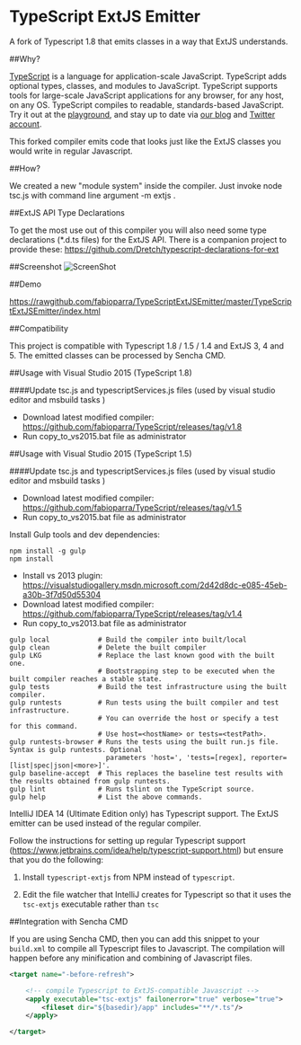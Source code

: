 TypeScript ExtJS Emitter
======================

A fork of Typescript 1.8 that emits classes in a way that ExtJS understands.

##Why?

[TypeScript](http://www.typescriptlang.org/) is a language for application-scale JavaScript. TypeScript adds optional types, classes, and modules to JavaScript. TypeScript supports tools for large-scale JavaScript applications for any browser, for any host, on any OS. TypeScript compiles to readable, standards-based JavaScript. Try it out at the [playground](http://www.typescriptlang.org/Playground), and stay up to date via [our blog](https://blogs.msdn.microsoft.com/typescript) and [Twitter account](https://twitter.com/typescriptlang).

This forked compiler emits code that looks just like the ExtJS classes you would write in regular Javascript.

##How?
 
 We created a new "module system" inside the compiler. Just invoke node tsc.js with command line argument -m extjs .

##ExtJS API Type Declarations

To get the most use out of this compiler you will also need some type declarations (*.d.ts files) for the ExtJS API. There is a companion project to provide these: https://github.com/Dretch/typescript-declarations-for-ext


##Screenshot
![ScreenShot](https://raw.github.com/fabioparra/TypeScriptExtJSEmitter/master/TypeScriptExtJSEmitter/images/screenshot.jpg)

##Demo

https://rawgithub.com/fabioparra/TypeScriptExtJSEmitter/master/TypeScriptExtJSEmitter/index.html

##Compatibility

This project is compatible with Typescript 1.8 / 1.5 / 1.4 and ExtJS 3, 4 and 5. The emitted classes can be processed by Sencha CMD.

##Usage with Visual Studio 2015 (TypeScript 1.8)

####Update tsc.js and typescriptServices.js files (used by visual studio editor and msbuild tasks )

- Download latest modified compiler: https://github.com/fabioparra/TypeScript/releases/tag/v1.8
- Run copy_to_vs2015.bat file as administrator

##Usage with Visual Studio 2015 (TypeScript 1.5)

####Update tsc.js and typescriptServices.js files (used by visual studio editor and msbuild tasks )

- Download latest modified compiler: https://github.com/fabioparra/TypeScript/releases/tag/v1.5
- Run copy_to_vs2015.bat file as administrator

Install Gulp tools and dev dependencies:

```
npm install -g gulp
npm install
```

- Install vs 2013 plugin: https://visualstudiogallery.msdn.microsoft.com/2d42d8dc-e085-45eb-a30b-3f7d50d55304
- Download latest modified compiler: https://github.com/fabioparra/TypeScript/releases/tag/v1.4
- Run copy_to_vs2013.bat file as administrator

```
gulp local            # Build the compiler into built/local 
gulp clean            # Delete the built compiler 
gulp LKG              # Replace the last known good with the built one.
                      # Bootstrapping step to be executed when the built compiler reaches a stable state.
gulp tests            # Build the test infrastructure using the built compiler. 
gulp runtests         # Run tests using the built compiler and test infrastructure. 
                      # You can override the host or specify a test for this command. 
                      # Use host=<hostName> or tests=<testPath>. 
gulp runtests-browser # Runs the tests using the built run.js file. Syntax is gulp runtests. Optional
                        parameters 'host=', 'tests=[regex], reporter=[list|spec|json|<more>]'.
gulp baseline-accept  # This replaces the baseline test results with the results obtained from gulp runtests.
gulp lint             # Runs tslint on the TypeScript source.
gulp help             # List the above commands. 
```

IntelliJ IDEA 14 (Ultimate Edition only) has Typescript support. The ExtJS emitter can be used instead of the regular compiler.

Follow the instructions for setting up regular Typescript support (https://www.jetbrains.com/idea/help/typescript-support.html) but ensure that you do the following:

1.  Install `typescript-extjs` from NPM instead of `typescript`.

2.  Edit the file watcher that IntelliJ creates for Typescript so that it uses the `tsc-extjs` executable rather than `tsc`

##Integration with Sencha CMD

If you are using Sencha CMD, then you can add this snippet to your `build.xml` to compile all Typescript files to Javascript. The compilation will happen before any minification and combining of Javascript files.

```xml
<target name="-before-refresh">

    <!-- compile Typescript to ExtJS-compatible Javascript -->
    <apply executable="tsc-extjs" failonerror="true" verbose="true">
        <fileset dir="${basedir}/app" includes="**/*.ts"/>
    </apply>

</target>
```